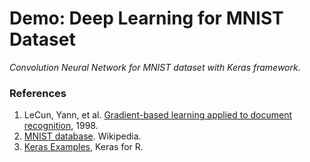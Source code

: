 
# Demo: Deep Learning for MNIST Dataset
_Convolution Neural Network for MNIST dataset with Keras framework._


### References

1. LeCun, Yann, et al. [Gradient-based learning applied to document recognition](http://yann.lecun.com/exdb/publis/pdf/lecun-98.pdf), 1998. 
1. [MNIST database](https://en.wikipedia.org/wiki/MNIST_database). Wikipedia.
3. [Keras Examples](https://tensorflow.rstudio.com/keras/articles/examples/index.html), Keras for R.
